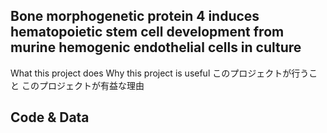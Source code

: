 ## Bone morphogenetic protein 4 induces hematopoietic stem cell development from murine hemogenic endothelial cells in culture
What this project does
Why this project is useful
このプロジェクトが行うこと
このプロジェクトが有益な理由

## Code & Data
